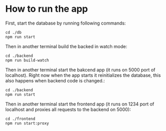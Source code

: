 # How to run the app
First, start the database by running following commands:
```
cd ./db
npm run start
```
Then in another terminal build the backed in watch mode:
```
cd ./backend
npm run build-watch
```
Then in another terminal start the bakcend app (it runs on 5000 port of localhost). Right now when the app starts it reinitializes the database, this also happens when backend code is changed.:
```
cd ./backend
npm run start
```
Then in another terminal start the frontend app (it runs on 1234 port of localhost and proxies all requests to the backend on 5000):
```
cd ./frontend
npm run start:proxy
```
